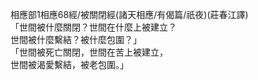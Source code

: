 相應部1相應68經/被關閉經(諸天相應/有偈篇/祇夜)(莊春江譯)  
「世間被什麼關閉？世間在什麼上被建立？  
世間被什麼繫結？被什麼包圍？」  
「世間被死亡關閉，世間在苦上被建立，  
世間被渴愛繫結，被老包圍。」  
  
  
